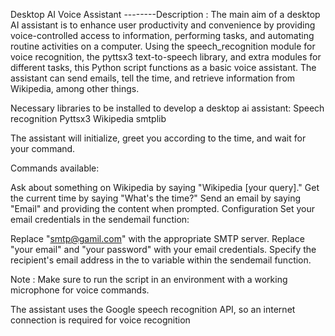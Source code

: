 Desktop AI Voice Assistant 
--------Description :
The main aim of a desktop AI assistant is to enhance user productivity and convenience by providing voice-controlled access to information, performing tasks, and automating routine activities on a computer.
Using the speech_recognition module for voice recognition, the pyttsx3 text-to-speech library, and extra modules for different tasks, this Python script functions as a basic voice assistant. The assistant can send emails, tell the time, and retrieve information from Wikipedia, among other things.



Necessary libraries to be installed to develop a desktop ai assistant:
Speech recognition 
Pyttsx3
Wikipedia 
smtplib



The assistant will initialize, greet you according to the time, and wait for your command.

Commands available:

Ask about something on Wikipedia by saying "Wikipedia [your query]."
Get the current time by saying "What's the time?"
Send an email by saying "Email" and providing the content when prompted.
Configuration
Set your email credentials in the sendemail function:

Replace "smtp@gamil.com" with the appropriate SMTP server.
Replace "your email" and "your password" with your email credentials.
Specify the recipient's email address in the to variable within the sendemail function.

Note :
Make sure to run the script in an environment with a working microphone for voice commands.

The assistant uses the Google speech recognition API, so an internet connection is required for voice recognition
